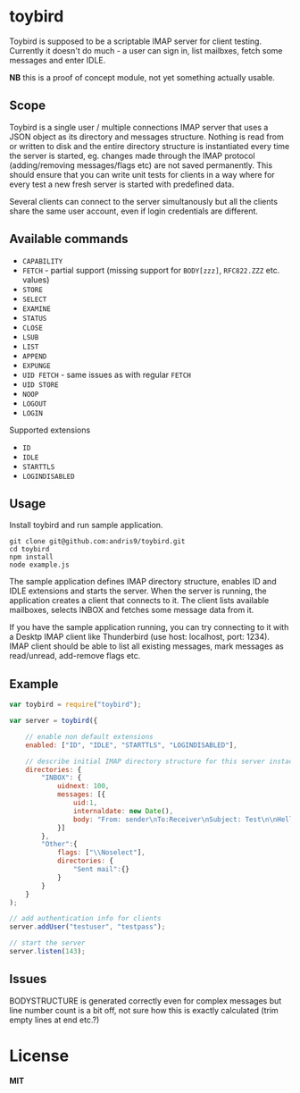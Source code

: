 # toybird

Toybird is supposed to be a scriptable IMAP server for client testing. Currently it doesn't do much - a user can sign in, list mailbxes, fetch some messages and enter IDLE.

**NB** this is a proof of concept module, not yet something actually usable.

## Scope

Toybird is a single user / multiple connections IMAP server that uses a JSON object as its directory and messages structure. Nothing is read from or written to disk and the entire directory structure is instantiated every time the server is started, eg. changes made through the IMAP protocol (adding/removing messages/flags etc) are not saved permanently. This should ensure that you can write unit tests for clients in a way where for every test a new fresh server is started with predefined data.

Several clients can connect to the server simultanously but all the clients share the same user account, even if login credentials are different.

## Available commands

  * `CAPABILITY`
  * `FETCH` - partial support (missing support for `BODY[zzz]`, `RFC822.ZZZ` etc. values)
  * `STORE`
  * `SELECT`
  * `EXAMINE`
  * `STATUS`
  * `CLOSE`
  * `LSUB`
  * `LIST`
  * `APPEND`
  * `EXPUNGE`
  * `UID FETCH` - same issues as with regular `FETCH`
  * `UID STORE`
  * `NOOP`
  * `LOGOUT`
  * `LOGIN`

Supported extensions

  * `ID`
  * `IDLE`
  * `STARTTLS`
  * `LOGINDISABLED`

## Usage

Install toybird and run sample application.

    git clone git@github.com:andris9/toybird.git
    cd toybird
    npm install
    node example.js

The sample application defines IMAP directory structure, enables ID and IDLE extensions and starts the server. When the server is running, the application creates a client that connects to it. The client lists available mailboxes, selects INBOX and fetches some message data from it.

If you have the sample application running, you can try connecting to it with a Desktp IMAP client like Thunderbird (use host: localhost, port: 1234). IMAP client should be able to list all existing messages, mark messages as read/unread, add-remove flags etc.

## Example

```javascript
var toybird = require("toybird");

var server = toybird({

    // enable non default extensions
    enabled: ["ID", "IDLE", "STARTTLS", "LOGINDISABLED"],

    // describe initial IMAP directory structure for this server instace
    directories: {
        "INBOX": {
            uidnext: 100,
            messages: [{
                uid:1,
                internaldate: new Date(),
                body: "From: sender\nTo:Receiver\nSubject: Test\n\nHello world!"
            }]
        },
        "Other":{
            flags: ["\\Noselect"],
            directories: {
                "Sent mail":{}
            }
        }
    }
);

// add authentication info for clients
server.addUser("testuser", "testpass");

// start the server
server.listen(143);
```

## Issues

BODYSTRUCTURE is generated correctly even for complex messages but line number count is a bit off, not sure how this is exactly calculated (trim empty lines at end etc.?)

# License

**MIT**